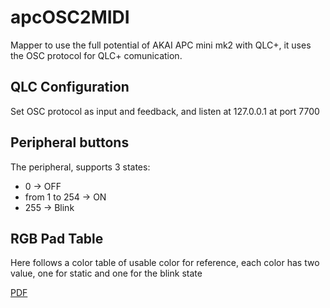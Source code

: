 # apcOSC2MIDI
Mapper to use the full potential of AKAI APC mini mk2 with QLC+, it uses the OSC protocol for QLC+ comunication.

## QLC Configuration
Set OSC protocol as input and feedback, and listen at 127.0.0.1 at port 7700
## Peripheral buttons
The peripheral, supports 3 states:
- 0 -> OFF
- from 1 to 254 -> ON
- 255 -> Blink

## RGB Pad Table
Here follows a color table of usable color for reference, each color has two value, one for static and one for the blink state

[PDF](docs/APC%20mini%20mk2%20color%20table.pdf)